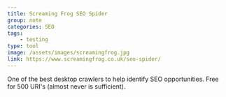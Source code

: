 ```yaml
---
title: Screaming Frog SEO Spider
group: note
categories: SEO
tags:
    - testing
type: tool
image: /assets/images/screamingfrog.jpg
link: https://www.screamingfrog.co.uk/seo-spider/
---
```

One of the best desktop crawlers to help identify SEO opportunities. Free for 500 URI's (almost never is sufficient).
